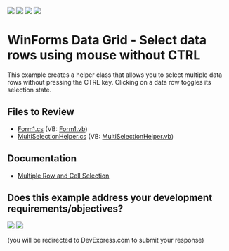 <!-- default badges list -->
![](https://img.shields.io/endpoint?url=https://codecentral.devexpress.com/api/v1/VersionRange/128631387/24.2.1%2B)
[![](https://img.shields.io/badge/Open_in_DevExpress_Support_Center-FF7200?style=flat-square&logo=DevExpress&logoColor=white)](https://supportcenter.devexpress.com/ticket/details/E2780)
[![](https://img.shields.io/badge/📖_How_to_use_DevExpress_Examples-e9f6fc?style=flat-square)](https://docs.devexpress.com/GeneralInformation/403183)
[![](https://img.shields.io/badge/💬_Leave_Feedback-feecdd?style=flat-square)](#does-this-example-address-your-development-requirementsobjectives)
<!-- default badges end -->

# WinForms Data Grid - Select data rows using mouse without CTRL

This example creates a helper class that allows you to select multiple data rows without pressing the CTRL key. Clicking on a data row toggles its selection state.


## Files to Review

* [Form1.cs](./CS/Form1.cs) (VB: [Form1.vb](./VB/Form1.vb))
* [MultiSelectionHelper.cs](./CS/MultiSelectionHelper.cs) (VB: [MultiSelectionHelper.vb](./VB/MultiSelectionHelper.vb))


## Documentation

* [Multiple Row and Cell Selection](https://docs.devexpress.com/WindowsForms/711/controls-and-libraries/data-grid/focus-and-selection-handling/multiple-row-and-cell-selection)
<!-- feedback -->
## Does this example address your development requirements/objectives?

[<img src="https://www.devexpress.com/support/examples/i/yes-button.svg"/>](https://www.devexpress.com/support/examples/survey.xml?utm_source=github&utm_campaign=winforms-grid-select-rows-using-mouse-without-ctrl&~~~was_helpful=yes) [<img src="https://www.devexpress.com/support/examples/i/no-button.svg"/>](https://www.devexpress.com/support/examples/survey.xml?utm_source=github&utm_campaign=winforms-grid-select-rows-using-mouse-without-ctrl&~~~was_helpful=no)

(you will be redirected to DevExpress.com to submit your response)
<!-- feedback end -->
